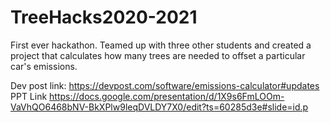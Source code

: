 # TreeHacks2020-2021
First ever hackathon. Teamed up with three other students and created a project that calculates how many trees are needed to offset a particular car's emissions. 


Dev post link: https://devpost.com/software/emissions-calculator#updates
PPT Link
https://docs.google.com/presentation/d/1X9s6FmLOOm-VaVhQO6468bNV-BkXPlw9leqDVLDY7X0/edit?ts=60285d3e#slide=id.p
